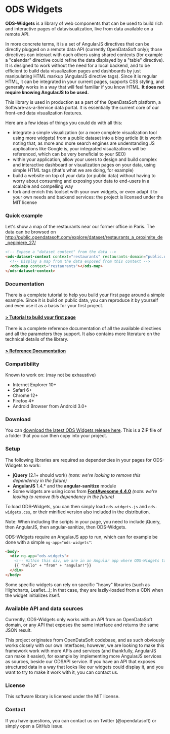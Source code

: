 ODS Widgets
===========
**ODS-Widgets** is a library of web components that can be used to build rich and
interactive pages of datavisualization, live from data available on a remote API.

In more concrete terms, it is a set of AngularJS directives that can be directly
plugged on a remote data API (currently OpenDataSoft only); those directives
can interact with each others using shared contexts (for example a "calendar"
directive could refine the data displayed by a "table" directive). It is
designed to work without the need for a local backend, and to be efficient to
build data visualization pages and dashboards by just manipulating HTML markup (AngularJS
directive tags). Since it is regular HTML, it can be integrated in your current
pages, supports CSS styling, and generally works in a way that will feel familiar
if you know HTML. **It does not require knowing AngularJS to be used.**

This library is used in production as a part of the OpenDataSoft platform, a
Software-as-a-Service data portal. It is essentially the current core of our
front-end data visualization features.

Here are a few ideas of things you could do with all this:
- integrate a simple visualization (or a more complete visualization tool using
more widgets) from a public dataset into a blog article (it is worth noting that,
as more and more search engines are understanding JS applications like Google is,
your integrated visualizations will be referenced, which can be very beneficial to your SEO)
- within your application, allow your users to design and build complex and interactive dashboard or visualization pages
on your data, using simple HTML tags (that's what we are doing, for example)
- build a website on top of your data (or public data) without having to worry about consuming and
exposing your data to end-users in a scalable and compelling way
- fork and enrich this toolset with your own widgets, or even adapt it to your
own needs and backend services: the project is licensed under the MIT license

### Quick example
Let's show a map of the restaurants near our former office in Paris. The data
can be browsed on http://public.opendatasoft.com/explore/dataset/restaurants_a_proximite_de_pepiniere_27/
```html
<!-- Expose a "dataset context" from the data -->
<ods-dataset-context context="restaurants" restaurants-domain="public.opendatasoft.com" restaurants-dataset="restaurants_a_proximite_de_pepiniere_27">
  <!-- Display a map from the data exposed from this context -->
  <ods-map context="restaurants"></ods-map>
</ods-dataset-context>
```

### Documentation
There is a complete tutorial to help you build your first page around a simple example.
Since it is build on public data, you can reproduce it by yourself and even use it as a basis
for your first project.
#### [> Tutorial to build your first page](http://opendatasoft.github.io/ods-widgets/docs/#/tutorial)

There is a complete reference documentation of all the available directives and all
the parameters they support. It also contains more literature on the technical
details of the library.
#### [> Reference Documentation](http://opendatasoft.github.io/ods-widgets/docs/)

### Compatibility
Known to work on: (may not be exhaustive)
- Internet Explorer 10+
- Safari 6+
- Chrome 12+
- Firefox 4+
- Android Browser from Android 3.0+

### Download
You can [download the latest ODS Widgets release here](../../releases/latest). This is a ZIP file of a folder that you can then
copy into your project.

### Setup
The following libraries are required as dependencies in your pages for ODS-Widgets to work:
- **jQuery** (2.1+ should work) *(note: we're looking to remove this dependency in the future)*
- **AngularJS** 1.4.* and the **angular-sanitize** module
- Some widgets are using icons from **[FontAwesome 4.4.0](http://fontawesome.io/icons/)** *(note: we're looking to remove this dependency in the future)*

To load ODS-Widgets, you can then simply load `ods-widgets.js` and `ods-widgets.css`, or their minified version also included
in the distribution.

Note: When including the scripts in your page, you need to include jQuery, then AngularJS, then angular-sanitize, then ODS-Widgets.

ODS-Widgets require an AngularJS app to run, which can for example be done with a simple `ng-app="ods-widgets"`:
```html
<body>
  <div ng-app="ods-widgets">
    <!-- Within this div, we are in an Angular app where ODS-Widgets tags will run -->
    {{ "hello" + "from" + "angular!"}}
  </div>
</body>
```

Some specific widgets can rely on specific "heavy" libraries (such as Highcharts, Leaflet...);
in that case, they are lazily-loaded from a CDN when the widget initializes itself.

### Available API and data sources
Currently, ODS-Widgets only works with an API from an OpenDataSoft domain, or any API
that exposes the same interface and returns the same JSON result.

This project originates from OpenDataSoft codebase, and as such obviously works
closely with our own interfaces; however, we are looking to make this framework work
with more APIs and services (and thankfully, AngularJS can make it easier), for example by
implementing more AngularJS services as sources, beside our ODSAPI service.
If you have an API that exposes structured data in a way that looks
like our widgets could display it, and you want to try to make it work with it,
you can contact us.

### License
This software library is licensed under the MIT license.

### Contact
If you have questions, you can contact us on Twitter (@opendatasoft) or simply open a GitHub issue.
